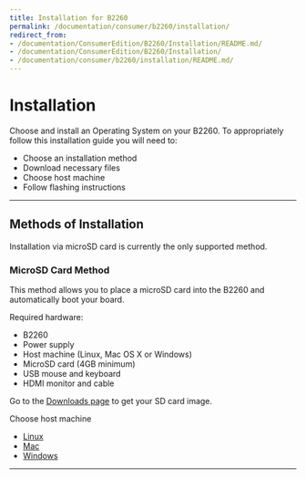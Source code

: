```yaml
---
title: Installation for B2260
permalink: /documentation/consumer/b2260/installation/
redirect_from:
- /documentation/ConsumerEdition/B2260/Installation/README.md/
- /documentation/ConsumerEdition/B2260/Installation/
- /documentation/consumer/b2260/installation/README.md/
---
```

# Installation

Choose and install an Operating System on your B2260. To appropriately follow this installation guide you will need to:

- Choose an installation method
- Download necessary files
- Choose host machine
- Follow flashing instructions

***

## Methods of Installation

Installation via microSD card is currently the only supported method.

### MicroSD Card Method

This method allows you to place a microSD card into the B2260 and automatically boot your board.

Required hardware:

- B2260
- Power supply
- Host machine (Linux, Mac OS X or Windows)
- MicroSD card (4GB minimum)
- USB mouse and keyboard
- HDMI monitor and cable

Go to the [Downloads page](../downloads/) to get your SD card image.

Choose host machine

- [Linux](linux-sd/)
- [Mac](mac-sd/)
- [Windows](windows-sd/)


***
